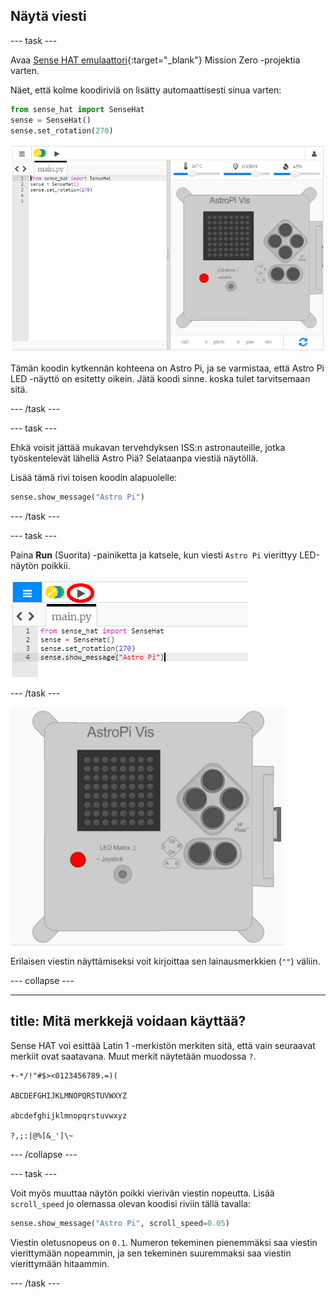 ## Näytä viesti

\--- task \---

Avaa [Sense HAT emulaattori](https://trinket.io/mission-zero){:target="_blank"} Mission Zero -projektia varten.

Näet, että kolme koodiriviä on lisätty automaattisesti sinua varten:

```python
from sense_hat import SenseHat
sense = SenseHat()
sense.set_rotation(270)
```

![sense hat -emulaattori](images/sense-hat-emulator2.png)

Tämän koodin kytkennän kohteena on Astro Pi, ja se varmistaa, että Astro Pi LED -näyttö on esitetty oikein. Jätä koodi sinne. koska tulet tarvitsemaan sitä.

\--- /task \---

\--- task \---

Ehkä voisit jättää mukavan tervehdyksen ISS:n astronauteille, jotka työskentelevät lähellä Astro Piä? Selataanpa viestiä näytöllä.

Lisää tämä rivi toisen koodin alapuolelle:

```python
sense.show_message("Astro Pi")
```

\--- /task \---

\--- task \---

Paina **Run** (Suorita) -painiketta ja katsele, kun viesti `Astro Pi` vierittyy LED-näytön poikkii.

![näytä viestikoodin aja-klikkaus](images/show-message-code-annotated.PNG)

\--- /task \---

![Vieritysviesti](images/scroll-message.gif)

Erilaisen viestin näyttämiseksi voit kirjoittaa sen lainausmerkkien (`""`) väliin.

\--- collapse \---

* * *

## title: Mitä merkkejä voidaan käyttää?

Sense HAT voi esittää Latin 1 -merkistön merkiten sitä, että vain seuraavat merkiit ovat saatavana. Muut merkit näytetään muodossa `?`.

    +-*/!"#$><0123456789.=)(
    
    ABCDEFGHIJKLMNOPQRSTUVWXYZ
    
    abcdefghijklmnopqrstuvwxyz
    
    ?,;:|@%[&_']\~
    

\--- /collapse \---

\--- task \---

Voit myös muuttaa näytön poikki vierivän viestin nopeutta. Lisää `scroll_speed` jo olemassa olevan koodisi riviin tällä tavalla:

```python
sense.show_message("Astro Pi", scroll_speed=0.05)
```

Viestin oletusnopeus on `0.1`. Numeron tekeminen pienemmäksi saa viestin vierittymään nopeammin, ja sen tekeminen suuremmaksi saa viestin vierittymään hitaammin.

\--- /task \---